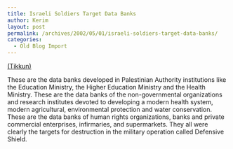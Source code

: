 ```yaml
---
title: Israeli Soldiers Target Data Banks
author: Kerim
layout: post
permalink: /archives/2002/05/01/israeli-soldiers-target-data-banks/
categories:
  - Old Blog Import
---
```

<a href="http://www.Tikkun.org/index.cfm/action/current/article/95.html" onclick="_gaq.push(['_trackEvent', 'outbound-article', 'http://www.Tikkun.org/index.cfm/action/current/article/95.html', '(Tikkun)']);" >(Tikkun)</a>

These are the data banks developed in Palestinian Authority institutions like the Education Ministry, the Higher Education Ministry and the Health Ministry. These are the data banks of the non-governmental organizations and research institutes devoted to developing a modern health system, modern agricultural, environmental protection and water conservation. These are the data banks of human rights organizations, banks and private commercial enterprises, infirmaries, and supermarkets. They all were clearly the targets for destruction in the military operation called Defensive Shield.


